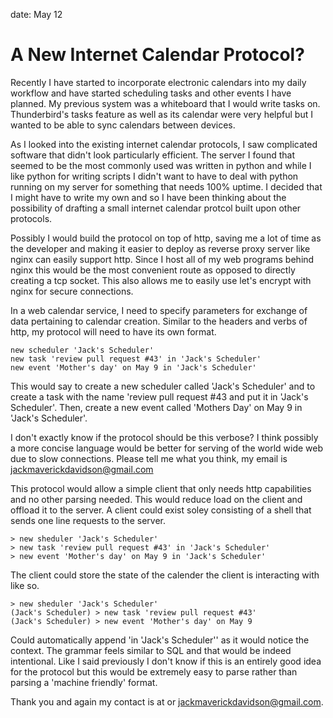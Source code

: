 date: May 12
# A New Internet Calendar Protocol?
Recently I have started to incorporate electronic calendars into my daily workflow and have started
scheduling tasks and other events I have planned. My previous system was a whiteboard that I would write
tasks on. Thunderbird's tasks feature as well as its calendar were very helpful but I wanted to
be able to sync calendars between devices.

As I looked into the existing internet calendar protocols, I saw complicated software that didn't look
particularly efficient. The server I found that seemed to be the most commonly used was written in python
and while I like python for writing scripts I didn't want to have to deal with python running on my server
for something that needs 100% uptime. I decided that I might have to write my own and so I have been
thinking about the possibility of drafting a small internet calendar protcol built upon other protocols.

Possibly I would build the protocol on top of http, saving me a lot of time as the developer and making
it easier to deploy as reverse proxy server like nginx can easily support http. Since I host all of my
web programs behind nginx this would be the most convenient route as opposed to directly creating a tcp
socket. This also allows me to easily use let's encrypt with nginx for secure connections.

In a web calendar service, I need to specify parameters for exchange of data pertaining to calendar creation.
Similar to the headers and verbs of http, my protocol will need to have its own format.

```
new scheduler 'Jack's Scheduler'
new task 'review pull request #43' in 'Jack's Scheduler'
new event 'Mother's day' on May 9 in 'Jack's Scheduler'
```

This would say to create a new scheduler called 'Jack's Scheduler' and to create a task
with the name 'review pull request #43 and put it in 'Jack's Scheduler'. Then, create
a new event called 'Mothers Day' on May 9 in 'Jack's Scheduler'.

I don't exactly know if the protocol should be this verbose? I think possibly a more concise language would
be better for serving of the world wide web due to slow connections. Please tell me what you think, my email
is jackmaverickdavidson@gmail.com

This protocol would allow a simple client that only needs http capabilities and no other parsing needed. This
would reduce load on the client and offload it to the server. A client could exist soley consisting of a shell
that sends one line requests to the server.

```
> new sheduler 'Jack's Scheduler'
> new task 'review pull request #43' in 'Jack's Scheduler'
> new event 'Mother's day' on May 9 in 'Jack's Scheduler'
```

The client could store the state of the calender the client is interacting with like so.

```
> new sheduler 'Jack's Scheduler'
(Jack's Scheduler) > new task 'review pull request #43'
(Jack's Scheduler) > new event 'Mother's day' on May 9
```

Could automatically append 'in 'Jack's Scheduler'' as it would notice the context. The grammar feels similar to
SQL and that would be indeed intentional. Like I said previously I don't know if this is an entirely good idea
for the protocol but this would be extremely easy to parse rather than parsing a 'machine friendly' format.

Thank you and again my contact is at [](https://jackdavidson.tech/contact) or jackmaverickdavidson@gmail.com.
